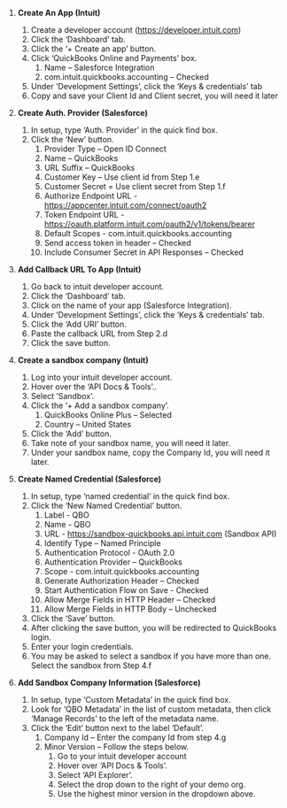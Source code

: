 1.	**Create An App (Intuit)** 
    1. Create a developer account (https://developer.intuit.com)
    2.  Click the ‘Dashboard’ tab.
    3.	Click the ‘+ Create an app’ button.
    4.	Click ‘QuickBooks Online and Payments’ box.
        1.	Name – Salesforce Integration
        2.	com.intuit.quickbooks.accounting – Checked
    5.	Under ‘Development Settings’, click the ‘Keys & credentials’ tab
    6.	Copy and save your Client Id and Client secret, you will need it later


2. **Create Auth. Provider (Salesforce)**
   1.  In setup, type ‘Auth. Provider’ in the quick find box. 
   2.  Click the ‘New’ button.
       1.  Provider Type – Open ID Connect
       2.  Name – QuickBooks
       3.  URL Suffix – QuickBooks
       4.  Customer Key – Use client id from Step 1.e
       5.  Customer Secret = Use client secret from Step 1.f
       6.  Authorize Endpoint URL - https://appcenter.intuit.com/connect/oauth2
       7.  Token Endpoint URL -https://oauth.platform.intuit.com/oauth2/v1/tokens/bearer
       8.  Default Scopes - com.intuit.quickbooks.accounting
       9.  Send access token in header – Checked
       10. Include Consumer Secret in API Responses – Checked
 
3. **Add Callback URL To App (Intuit)**
   1. Go back to intuit developer account.
   2. Click the ‘Dashboard’ tab.
   3. Click on the name of your app (Salesforce Integration).
   4. Under ‘Development Settings’, click the ‘Keys & credentials’ tab.
   5. Click the ‘Add URI’ button.
   6. Paste the callback URL from Step 2.d
   7. Click the save button.

4. **Create a sandbox company (Intuit)**
   1. Log into your intuit developer account.
   2. Hover over the ‘API Docs & Tools’..
   3. Select ‘Sandbox’.
   4. Click the ‘+ Add a sandbox company’.
      1.  QuickBooks Online Plus – Selected
      2.  Country – United States
   5. Click the ‘Add’ button. 
   6. Take note of your sandbox name, you will need it later.
   7. Under your sandbox name, copy the Company Id, you will need it later.

5. **Create Named Credential (Salesforce)**
   1. In setup, type ‘named credential’ in the quick find box. 
   2. Click the ‘New Named Credential’ button.
      1. Label - QBO
      2. Name - QBO
      3. URL - https://sandbox-quickbooks.api.intuit.com (Sandbox API)
      4. Identify Type – Named Principle
      5. Authentication Protocol - OAuth 2.0
      6. Authentication Provider – QuickBooks
      7. Scope - com.intuit.quickbooks.accounting
      8. Generate Authorization Header – Checked
      9. Start Authentication Flow on Save - Checked
      10. Allow Merge Fields in HTTP Header – Checked
      11. Allow Merge Fields in HTTP Body – Unchecked
   3. Click the ‘Save’ button.
   4. After clicking the save button, you will be redirected to QuickBooks login.
   5. Enter your login credentials. 
   6. You may be asked to select a sandbox if you have more than one. Select the sandbox from Step 4.f
 
6. **Add Sandbox Company Information (Salesforce)**
   1. In setup, type ‘Custom Metadata’ in the quick find box.
   2. Look for ‘QBO Metadata’ in the list of custom metadata, then click ‘Manage Records’ to the left of the metadata name.
   3. Click the ‘Edit’ button next to the label ‘Default’.
      1. Company Id – Enter the company Id from step 4.g
      2. Minor Version – Follow the steps below.
         1. Go to your intuit developer account
         2. Hover over ‘API Docs & Tools’.
         3. Select ‘API Explorer’.
         4. Select the drop down to the right of your demo org.
         5. Use the highest minor version in the dropdown above.
